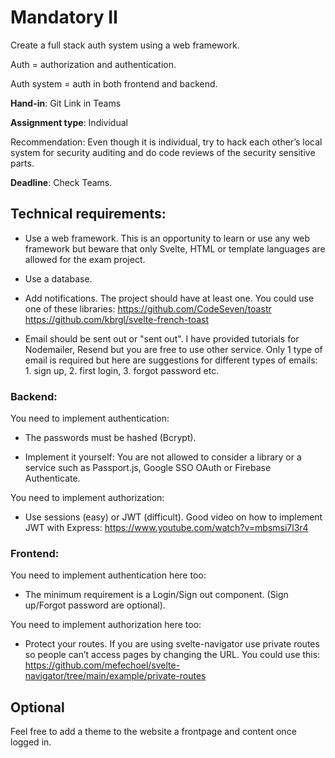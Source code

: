 # Mandatory II

Create a full stack auth system using a web framework. 

Auth = authorization and authentication. 

Auth system = auth in both frontend and backend. 

**Hand-in**: Git Link in Teams

**Assignment type**: Individual

Recommendation: Even though it is individual, try to hack each other’s local system for security auditing and do code reviews of the security sensitive parts. 

**Deadline**: Check Teams. 

## Technical requirements:

- Use a web framework. This is an opportunity to learn or use any web framework but beware that only Svelte, HTML or template languages are allowed for the exam project.

- Use a database.

- Add notifications. The project should have at least one. You could use 	one of these libraries: https://github.com/CodeSeven/toastr  https://github.com/kbrgl/svelte-french-toast

- Email should be sent out or "sent out". I have provided tutorials for Nodemailer, Resend but you are free to use other service. Only 1 type of email is required but here are suggestions for different types of emails: 1. sign up, 2. first login, 3. forgot password etc.

### Backend:

You need to implement authentication:

- The passwords must be hashed (Bcrypt).

- Implement it yourself: You are not allowed to  consider a library or a service such as Passport.js, Google SSO OAuth or Firebase Authenticate. 

You need to implement authorization: 

- Use sessions (easy) or JWT (difficult). Good video on how to implement JWT with Express: https://www.youtube.com/watch?v=mbsmsi7l3r4

### Frontend:

You need to implement authentication here too:

- The minimum requirement is a Login/Sign out component. (Sign up/Forgot password are optional). 

You need to implement authorization here too: 

- Protect your routes. If you are using svelte-navigator use private routes so people can’t access pages by changing the URL. You could use this:
https://github.com/mefechoel/svelte-navigator/tree/main/example/private-routes


## Optional

Feel free to add a theme to the website a frontpage and content once logged in.
